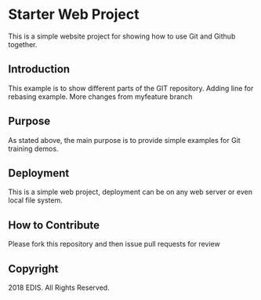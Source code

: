# Starter Web Project

This is a simple website project for showing how to use Git and Github together.

## Introduction

This example is to show different parts of the GIT repository. Adding line for rebasing example.  More changes from myfeature branch

## Purpose

As stated above, the main purpose is to provide simple examples for Git training
demos.

## Deployment

This is a simple web project, deployment can be on any web server or even local file system.

## How to Contribute

Please fork this repository and then issue pull requests for review

## Copyright

2018 EDIS. All Rights Reserved.
